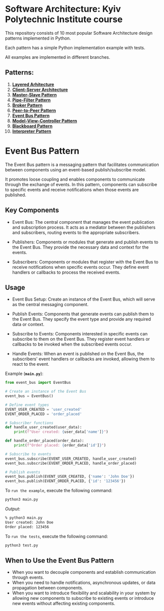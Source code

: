 # Software Architecture: Kyiv Polytechnic Institute course

This repository consists of 10 most popular Software Architecture design patterns implemented in Python.

Each pattern has a simple Python implementation example with tests.

All examples are implemented in different branches.

## Patterns:

1. [**Layered Arhitecture**](https://github.com/annavasylashko/kpi-architecture/tree/layered-architecture)
2. [**Client-Server Architecture**](https://github.com/annavasylashko/kpi-architecture/tree/client-server)
3. [**Master-Slave Pattern**](https://github.com/annavasylashko/kpi-architecture/tree/master-slave)
4. [**Pipe-Filter Pattern**](https://github.com/annavasylashko/kpi-architecture/tree/pipe-filter)
5. [**Broker Pattern**](https://github.com/annavasylashko/kpi-architecture/tree/broker)
6. [**Peer-to-Peer Pattern**](https://github.com/annavasylashko/kpi-architecture/tree/peer-to-peer)
7. [**Event Bus Pattern**](https://github.com/annavasylashko/kpi-architecture/tree/event-bus)
8. [**Model-View-Controller Pattern**](https://github.com/annavasylashko/kpi-architecture/tree/mvc)
9. [**Blackboard Pattern**](https://github.com/annavasylashko/kpi-architecture/tree/blackboard)
10. [**Interpreter Pattern**](https://github.com/annavasylashko/kpi-architecture/tree/interpreter)

# Event Bus Pattern

The Event Bus pattern is a messaging pattern that facilitates communication between components using an event-based publish/subscribe model. 

It promotes loose coupling and enables components to communicate through the exchange of events. In this pattern, components can subscribe to specific events and receive notifications when those events are published.

## Key Components
- Event Bus: The central component that manages the event publication and subscription process. It acts as a mediator between the publishers and subscribers, routing events to the appropriate subscribers.

- Publishers: Components or modules that generate and publish events to the Event Bus. They provide the necessary data and context for the events.

- Subscribers: Components or modules that register with the Event Bus to receive notifications when specific events occur. They define event handlers or callbacks to process the received events.

## Usage

- Event Bus Setup: Create an instance of the Event Bus, which will serve as the central messaging component.

- Publish Events: Components that generate events can publish them to the Event Bus. They specify the event type and provide any required data or context.

- Subscribe to Events: Components interested in specific events can subscribe to them on the Event Bus. They register event handlers or callbacks to be invoked when the subscribed events occur.

- Handle Events: When an event is published on the Event Bus, the subscribers' event handlers or callbacks are invoked, allowing them to react to the event.

Example (**`main.py`**):

```python
from event_bus import EventBus

# Create an instance of the Event Bus
event_bus = EventBus()

# Define event types
EVENT_USER_CREATED = 'user_created'
EVENT_ORDER_PLACED = 'order_placed'

# Subscriber functions
def handle_user_created(user_data):
    print(f"User created: {user_data['name']}")

def handle_order_placed(order_data):
    print(f"Order placed: {order_data['id']}")

# Subscribe to events
event_bus.subscribe(EVENT_USER_CREATED, handle_user_created)
event_bus.subscribe(EVENT_ORDER_PLACED, handle_order_placed)

# Publish events
event_bus.publish(EVENT_USER_CREATED, {'name': 'John Doe'})
event_bus.publish(EVENT_ORDER_PLACED, {'id': '123456'})
```

To `run the example`, execute the following command:

```zsh
python3 main.py
```

*Output*:

```zsh
% python3 main.py
User created: John Doe
Order placed: 123456
```

To `run the tests`, execute the following command:
```zsh
python3 test.py
```

## When to Use the Event Bus Pattern
- When you want to decouple components and establish communication through events.
- When you need to handle notifications, asynchronous updates, or data propagation between components.
- When you want to introduce flexibility and scalability in your system by allowing new components to subscribe to existing events or introduce new events without affecting existing components.
